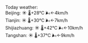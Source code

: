Today weather:  
Beijing: ☀️   🌡️+28°C 🌬️←4km/h  
Tianjin: ☀️   🌡️+30°C 🌬️←7km/h  
Shijiazhuang: ☀️   🌡️+42°C 🌬️←10km/h  
Tangshan: ☀️   🌡️+37°C 🌬️←9km/h  
